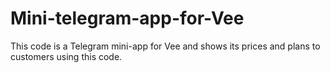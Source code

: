 # Mini-telegram-app-for-Vee
This code is a Telegram mini-app for Vee and shows its prices and plans to customers using this code.
